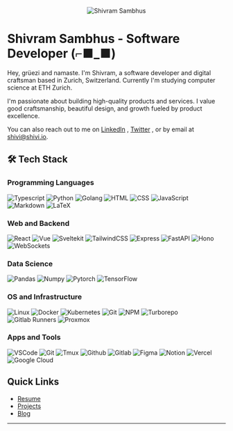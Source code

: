 <p align="center">
	<img src="https://www.shivi.io/banner.png" alt="Shivram Sambhus"/>
</p>

# Shivram Sambhus - Software Developer (⌐■_■)

Hey, grüezi and namaste. I'm Shivram, a software developer and digital craftsman based in Zurich, Switzerland. Currently I'm studying computer science at ETH Zurich. 

I'm passionate about building high-quality products and services. I value good craftsmanship, beautiful design, and growth fueled by product excellence.

You can also reach out to me on [LinkedIn](https://www.linkedin.com) , [Twitter](https://twitter.com) , or by email at [shivi@shivi.io](mailto:shivi@shivi.io).

## 🛠 Tech Stack

### Programming Languages
![Typescript](https://img.shields.io/badge/-Typescript-3178c6?style=flat-square&logo=typescript&logoColor=white)
![Python](https://img.shields.io/badge/-Python-3776AB?style=flat-square&logo=python&logoColor=white)
![Golang](https://img.shields.io/badge/-Golang-00ADD8?style=flat-square&logo=go&logoColor=white)
![HTML](https://img.shields.io/badge/-HTML-E34F26?style=flat-square&logo=html5&logoColor=white)
![CSS](https://img.shields.io/badge/-CSS-1572B6?style=flat-square&logo=css3&logoColor=white)
![JavaScript](https://img.shields.io/badge/-JavaScript-F7DF1E?style=flat-square&logo=javascript&logoColor=black)
![Markdown](https://img.shields.io/badge/-Markdown-000000?style=flat-square&logo=markdown&logoColor=white)
![LaTeX](https://img.shields.io/badge/-LaTeX-008080?style=flat-square&logo=latex&logoColor=white)

### Web and Backend
![React](https://img.shields.io/badge/-React-61DAFB?style=flat-square&logo=react&logoColor=black)
![Vue](https://img.shields.io/badge/-Vue-4FC08D?style=flat-square&logo=vue.js&logoColor=white)
![Sveltekit](https://img.shields.io/badge/-Sveltekit-FF3E00?style=flat-square&logo=svelte&logoColor=white)
![TailwindCSS](https://img.shields.io/badge/-TailwindCSS-38B2AC?style=flat-square&logo=tailwind-css&logoColor=white)
![Express](https://img.shields.io/badge/-Express-000000?style=flat-square&logo=express&logoColor=white)
![FastAPI](https://img.shields.io/badge/-FastAPI-009688?style=flat-square&logo=fastapi&logoColor=white)
![Hono](https://img.shields.io/badge/-Hono-00897B?style=flat-square&logo=hono&logoColor=white)
![WebSockets](https://img.shields.io/badge/-WebSockets-333333?style=flat-square&logo=websocket&logoColor=white)

### Data Science
![Pandas](https://img.shields.io/badge/-Pandas-150458?style=flat-square&logo=pandas&logoColor=white)
![Numpy](https://img.shields.io/badge/-Numpy-013243?style=flat-square&logo=numpy&logoColor=white)
![Pytorch](https://img.shields.io/badge/-Pytorch-EE4C2C?style=flat-square&logo=pytorch&logoColor=white)
![TensorFlow](https://img.shields.io/badge/-TensorFlow-FF6F00?style=flat-square&logo=tensorflow&logoColor=white)

### OS and Infrastructure
![Linux](https://img.shields.io/badge/-Linux-FCC624?style=flat-square&logo=linux&logoColor=black)
![Docker](https://img.shields.io/badge/-Docker-2496ED?style=flat-square&logo=docker&logoColor=white)
![Kubernetes](https://img.shields.io/badge/-Kubernetes-326CE5?style=flat-square&logo=kubernetes&logoColor=white)
![Git](https://img.shields.io/badge/-Git-F05032?style=flat-square&logo=git&logoColor=white)
![NPM](https://img.shields.io/badge/-NPM-CB3837?style=flat-square&logo=npm&logoColor=white)
![Turborepo](https://img.shields.io/badge/-Turborepo-00BFFF?style=flat-square&logo=turborepo&logoColor=white)
![Gitlab Runners](https://img.shields.io/badge/-Gitlab%20Runners-FC6D26?style=flat-square&logo=gitlab&logoColor=white)
![Proxmox](https://img.shields.io/badge/-Proxmox-E57000?style=flat-square&logo=proxmox&logoColor=white)

### Apps and Tools
![VSCode](https://img.shields.io/badge/-VSCode-007ACC?style=flat-square&logo=visual-studio-code&logoColor=white)
![Git](https://img.shields.io/badge/-Git-F05032?style=flat-square&logo=git&logoColor=white)
![Tmux](https://img.shields.io/badge/-Tmux-1BB91F?style=flat-square&logo=tmux&logoColor=white)
![Github](https://img.shields.io/badge/-Github-181717?style=flat-square&logo=github&logoColor=white)
![Gitlab](https://img.shields.io/badge/-Gitlab-FC6D26?style=flat-square&logo=gitlab&logoColor=white)
![Figma](https://img.shields.io/badge/-Figma-F24E1E?style=flat-square&logo=figma&logoColor=white)
![Notion](https://img.shields.io/badge/-Notion-000000?style=flat-square&logo=notion&logoColor=white)
![Vercel](https://img.shields.io/badge/-Vercel-000000?style=flat-square&logo=vercel&logoColor=white)
![Google Cloud](https://img.shields.io/badge/-Google%20Cloud-4285F4?style=flat-square&logo=google-cloud&logoColor=white)


## Quick Links
- [Resume](https://www.shivi.io/resume)
- [Projects](https://www.shivi.io/projects)
- [Blog](https://www.shivi.io/blog)

---
